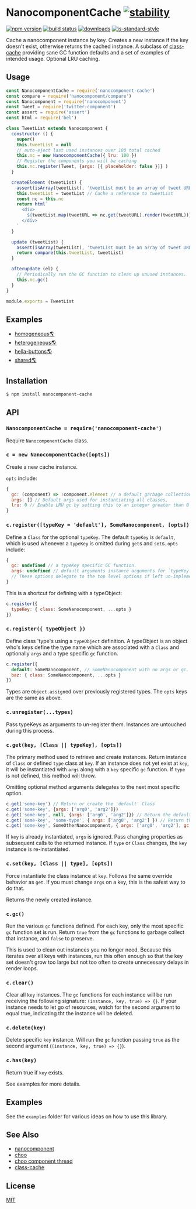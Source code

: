 # NanocomponentCache [![stability][0]][1]
[![npm version][2]][3] [![build status][4]][5]
[![downloads][8]][9] [![js-standard-style][10]][11]

Cache a nanocomponent instance by key.  Creates a new instance if the key doesn't exist, otherwise returns the cached instance.  A subclass of [class-cache][cc] providing sane GC function defaults and a set of examples of intended usage.  Optional LRU caching.

## Usage

```js
const NanocomponentCache = require('nanocomponent-cache')
const compare = require('nanocomponent/compare')
const Nanocomponent = require('nanocomponent')
const Tweet = require('twitter-component')
const assert = require('assert')
const html = require('bel')

class TweetList extends Nanocomponent {
  constructor () {
    super()
    this.tweetList = null
    // auto-eject last used instances over 100 total cached
    this.nc = new NanocomponentCache({ lru: 100 })
    // Register the components you will be caching
    this.nc.register(Tweet, {args: [{ placeholder: false }]} )
  }

  createElement (tweetList) {
    assert(isArray(tweetList), 'tweetList must be an array of tweet URLs')
    this.tweetList = tweetList // Cache a reference to tweetList
    const nc = this.nc
    return html`
      <div>
        ${tweetList.map(tweetURL => nc.get(tweetURL).render(tweetURL))}
      </div>
    `
  }

  update (tweetList) {
    assert(isArray(tweetList), 'tweetList must be an array of tweet URLs')
    return compare(this.tweetList, tweetList)
  }

  afterupdate (el) {
    // Periodically run the GC function to clean up unused instances.
    this.nc.gc()
  }
}

module.exports = TweetList
```

## Examples

- [homogeneous](examples/homogeneous)[🌎](https://nanocomponent-cache-homogeneous.netlify.com)
- [heterogeneous](examples/heterogeneous)[🌎](https://nanocomponent-cache-heterogeneous.netlify.com)
- [hella-buttons](examples/hella-buttons)[🌎](https://nanocomponent-cache-buttons.netlify.com)
- [shared](examples/shared)[🌎](https://nanocomponent-cache-shared.netlify.com)

## Installation
```sh
$ npm install nanocomponent-cache
```
## API
### `NanocomponentCache = require('nanocomponent-cache')`
Require `NanocomponentCache` class.

### `c = new NanocomponentCache([opts])`
Create a new cache instance.

`opts` include:

```js
{
  gc: (component) => !component.element // a default garbage collection function
  args: [] // Default args used for instantiating all classes,
  lru: 0 // Enable LRU gc by setting this to an integer greater than 0
}
```

### `c.register([typeKey = 'default'], SomeNanocomponent, [opts])`

Define a `Class` for the optional `typeKey`.  The default `typeKey` is `default`, which is used whenever a `typeKey` is omitted during `get`s and `set`s.  `opts` include: 

```js
{
  gc: undefined // a typeKey specific GC function.
  args: undefined // default arguments instance arguments for `typeKey`. 
  // These options delegate to the top level options if left un-implemented
}
```

This is a shortcut for defining with a typeObject:

```js
c.register({
  typeKey: { class: SomeNanocomponent, ...opts }
})
```

### `c.register({ typeObject })`

Define class 'type's using a `typeObject` definition.  A typeObject is an object who's keys define the type name which are associated with a `Class` and optionally `args` and a type specific `gc` function.

```js
c.register({
  default: SomeNanocomponent, // SomeNanocomponent with no args or gc.  Uses instance gc function.
  baz: { class: SomeNanocomponent, ...opts }
})
```

Types are `Object.assign`ed over previously registered types.  The `opts` keys are the same as above.

### `c.unregister(...types)`

Pass typeKeys as arguments to un-register them.  Instances are untouched during this process. 

### `c.get(key, [Class || typeKey], [opts])`

The primary method used to retrieve and create instances.  Return instance of `Class` or defined `type` class at `key`.  If an instance does not yet exist at `key`, it will be instantiated with `args` along with a `key` specific `gc` function.  If `type` is not defined, this method will throw.

Omitting optional method arguments delegates to the next most specific option. 

```js
c.get('some-key') // Return or create the 'default' Class
c.get('some-key', {args: ['arg0', 'arg2']})
c.get('some-key', null, {args: ['arg0', 'arg2']}) // Return the default registered class with specific args
c.get('some-key', 'some-type', { args: ['arg0', 'arg2'] }) // Return the `some-type` class at `some-key`.
c.get('some-key', SomeOtherNanocomponent, { args: ['arg0', 'arg2'], gc: instance => true })
```

If `key` is already instantiated, `args` is ignored.  Pass changing properties as subsequent calls to the returned instance.  If `type` or `Class` changes, the `key` instance is re-instantiated.

### `c.set(key, [Class || type], [opts])`

Force instantiate the class instance at `key`.  Follows the same override behavior as `get`.  If you must change `args` on a key, this is the safest way to do that.

Returns the newly created instance.

### `c.gc()`

Run the various `gc` functions defined.  For each key, only the most specific `gc` function set is run.  Return `true` from the `gc` functions to garbage collect that instance, and `false` to preserve.

This is used to clean out instances you no longer need.  Because this iterates over all keys with instances, run this often enough so that the key set doesn't grow too large but not too often to create unnecessary delays in render loops.

### `c.clear()`

Clear all `key` instances.  The `gc` functions for each instance will be run receiving the following signature: `(instance, key, true) => {}`.  If your instance needs to let go of resources, watch for the second argument to equal true, indicating tht the instance will be deleted.  

### `c.delete(key)`

Delete specific `key` instance.  Will run the `gc` function passing `true` as the second argument (`(instance, key, true) => {}`).

### `c.has(key)`

Return true if `key` exists. 

See examples for more details.

## Examples

See the `examples` folder for various ideas on how to use this library.

## See Also

- [nanocomponent][nc]
- [choo][choo]
- [choo component thread](https://github.com/choojs/choo/issues/593#issuecomment-364555843)
- [class-cache](https://github.com/bcomnes/class-cache)

## License
[MIT](https://tldrlegal.com/license/mit-license)

[0]: https://img.shields.io/badge/stability-experimental-orange.svg?style=flat-square
[1]: https://nodejs.org/api/documentation.html#documentation_stability_index
[2]: https://img.shields.io/npm/v/nanocomponent-cache.svg?style=flat-square
[3]: https://npmjs.org/package/nanocomponent-cache
[4]: https://img.shields.io/travis/bcomnes/nanocomponent-cache/master.svg?style=flat-square
[5]: https://travis-ci.org/bcomnes/nanocomponent-cache
[8]: http://img.shields.io/npm/dm/nanocomponent-cache.svg?style=flat-square
[9]: https://npmjs.org/package/nanocomponent-cache
[10]: https://img.shields.io/badge/code%20style-standard-brightgreen.svg?style=flat-square
[11]: https://github.com/feross/standard
[bel]: https://github.com/shama/bel
[yoyoify]: https://github.com/shama/yo-yoify
[md]: https://github.com/patrick-steele-idem/morphdom
[210]: https://github.com/patrick-steele-idem/morphdom/pull/81
[nm]: https://github.com/yoshuawuyts/nanomorph
[ce]: https://github.com/yoshuawuyts/cache-element
[class]: https://developer.mozilla.org/en-US/docs/Web/JavaScript/Reference/Classes
[isSameNode]: https://github.com/choojs/nanomorph#caching-dom-elements
[onload]: https://github.com/shama/on-load
[choo]: https://github.com/choojs/choo
[nca]: https://github.com/choojs/nanocomponent-adapters
[nc]: https://github.com/choojs/nanocomponent
[cc]: https://github.com/bcomnes/class-cache
